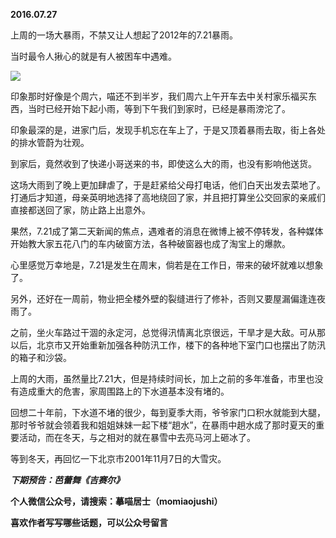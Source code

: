 
          
            
**2016.07.27**

上周的一场大暴雨，不禁又让人想起了2012年的7.21暴雨。

当时最令人揪心的就是有人被困车中遇难。




![](//upload-images.jianshu.io/upload_images/51001-513c16e29491d801.jpg)




印象那时好像是个周六，喵还不到半岁，我们周六上午开车去中关村家乐福买东西，当时已经开始下起小雨，等到下午我们到家时，已经是暴雨滂沱了。

印象最深的是，进家门后，发现手机忘在车上了，于是又顶着暴雨去取，街上各处的排水管蔚为壮观。

到家后，竟然收到了快递小哥送来的书，即使这么大的雨，也没有影响他送货。

这场大雨到了晚上更加肆虐了，于是赶紧给父母打电话，他们白天出发去菜地了。打通后才知道，母亲英明地选择了高地绕回了家，并且把打算坐公交回家的亲戚们直接都送回了家，防止路上出意外。

果然，7.21成了第二天新闻的焦点，遇难者的消息在微博上被不停转发，各种媒体开始教大家五花八门的车内破窗方法，各种破窗器也成了淘宝上的爆款。

心里感觉万幸地是，7.21是发生在周末，倘若是在工作日，带来的破坏就难以想象了。

另外，还好在一周前，物业把全楼外壁的裂缝进行了修补，否则又要屋漏偏逢连夜雨了。

之前，坐火车路过干涸的永定河，总觉得汛情离北京很远，干旱才是大敌。可从那以后，北京市又开始重新加强各种防汛工作，楼下的各种地下室门口也摆出了防汛的箱子和沙袋。

上周的大雨，虽然量比7.21大，但是持续时间长，加上之前的多年准备，市里也没有造成重大的危害，家周围路上的下水道基本没有堵的。

回想二十年前，下水道不堵的很少，每到夏季大雨，爷爷家门口积水就能到大腿，那时爷爷就会领着我和姐姐妹妹一起下楼“趟水”，在暴雨中趟水成了那时夏天的重要活动，而在冬天，与之相对的就在暴雪中去亮马河上砸冰了。

等到冬天，再回忆一下北京市2001年11月7日的大雪灾。


***下期预告：芭蕾舞《吉赛尔》***


**个人微信公众号，请搜索：摹喵居士（momiaojushi）**

**喜欢作者写写哪些话题，可以公众号留言**

          
        